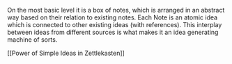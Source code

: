 On the most basic level it is a box of notes, which is arranged in an abstract way based on their relation to existing notes. Each Note is an atomic idea which is connected to other existing ideas (with references). This interplay between ideas from different sources is what makes it an idea generating machine of sorts.

[[Power of Simple Ideas in Zettlekasten]]